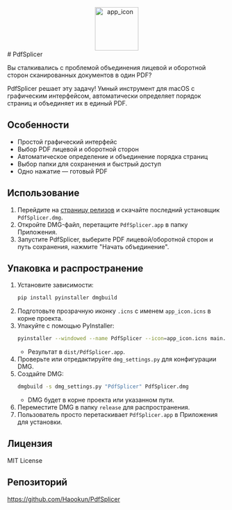 
<div align="center">
   <img width="100" height="100" alt="app_icon" src="https://github.com/user-attachments/assets/a3f9089a-cf94-43be-b485-f682a43492c6" />
</div>
# PdfSplicer

Вы сталкивались с проблемой объединения лицевой и оборотной сторон сканированных документов в один PDF?

PdfSplicer решает эту задачу! Умный инструмент для macOS с графическим интерфейсом, автоматически определяет порядок страниц и объединяет их в единый PDF.

## Особенности
- Простой графический интерфейс
- Выбор PDF лицевой и оборотной сторон
- Автоматическое определение и объединение порядка страниц
- Выбор папки для сохранения и быстрый доступ
- Одно нажатие — готовый PDF

## Использование
1. Перейдите на [страницу релизов](https://github.com/Haookun/PdfSplicer/releases) и скачайте последний установщик `PdfSplicer.dmg`.
2. Откройте DMG-файл, перетащите `PdfSplicer.app` в папку Приложения.
3. Запустите PdfSplicer, выберите PDF лицевой/оборотной сторон и путь сохранения, нажмите "Начать объединение".

## Упаковка и распространение
1. Установите зависимости:
   ```bash
   pip install pyinstaller dmgbuild
   ```
2. Подготовьте прозрачную иконку `.icns` с именем `app_icon.icns` в корне проекта.
3. Упакуйте с помощью PyInstaller:
   ```bash
   pyinstaller --windowed --name PdfSplicer --icon=app_icon.icns main.py
   ```
   - Результат в `dist/PdfSplicer.app`.
4. Проверьте или отредактируйте `dmg_settings.py` для конфигурации DMG.
5. Создайте DMG:
   ```bash
   dmgbuild -s dmg_settings.py "PdfSplicer" PdfSplicer.dmg
   ```
   - DMG будет в корне проекта или указанном пути.
6. Переместите DMG в папку `release` для распространения.
7. Пользователь просто перетаскивает `PdfSplicer.app` в Приложения для установки.

## Лицензия
MIT License

## Репозиторий
https://github.com/Haookun/PdfSplicer
